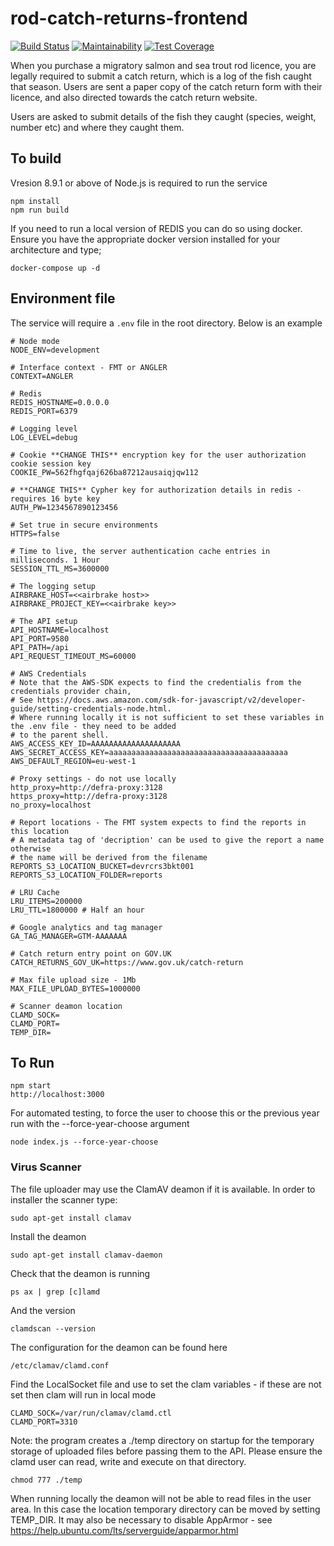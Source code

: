 # rod-catch-returns-frontend

[![Build Status](https://travis-ci.org/DEFRA/rod-catch-returns-frontend.svg?branch=master)](https://travis-ci.org/DEFRA/rod-catch-returns-frontend)
[![Maintainability](https://api.codeclimate.com/v1/badges/ab06e6ad0035b726aed5/maintainability)](https://codeclimate.com/github/DEFRA/rod-catch-returns-frontend/maintainability)
[![Test Coverage](https://api.codeclimate.com/v1/badges/ab06e6ad0035b726aed5/test_coverage)](https://codeclimate.com/github/DEFRA/rod-catch-returns-frontend/test_coverage)

When you purchase a migratory salmon and sea trout rod licence, you are legally required to submit a catch return, which is a log of the fish caught that season. Users are sent a paper copy of the catch return form with their licence, and also directed towards the catch return website.

Users are asked to submit details of the fish they caught (species, weight, number etc) and where they caught them.

## To build
Vresion 8.9.1 or above of Node.js is required to run the service 
```
npm install
npm run build
```

If you need to run a local version of REDIS you can do so using docker. Ensure you have the appropriate docker version installed for your architecture and type;

```
docker-compose up -d
```

## Environment file
The service will require a `.env` file in the root directory. Below is an example

```
# Node mode
NODE_ENV=development

# Interface context - FMT or ANGLER
CONTEXT=ANGLER

# Redis
REDIS_HOSTNAME=0.0.0.0
REDIS_PORT=6379

# Logging level
LOG_LEVEL=debug

# Cookie **CHANGE THIS** encryption key for the user authorization cookie session key
COOKIE_PW=562fhgfqaj626ba87212ausaiqjqw112

# **CHANGE THIS** Cypher key for authorization details in redis - requires 16 byte key
AUTH_PW=1234567890123456

# Set true in secure environments
HTTPS=false

# Time to live, the server authentication cache entries in milliseconds. 1 Hour
SESSION_TTL_MS=3600000

# The logging setup
AIRBRAKE_HOST=<<airbrake host>>
AIRBRAKE_PROJECT_KEY=<<airbrake key>>

# The API setup
API_HOSTNAME=localhost
API_PORT=9580
API_PATH=/api
API_REQUEST_TIMEOUT_MS=60000

# AWS Credentials
# Note that the AWS-SDK expects to find the credentialis from the credentials provider chain, 
# See https://docs.aws.amazon.com/sdk-for-javascript/v2/developer-guide/setting-credentials-node.html. 
# Where running locally it is not sufficient to set these variables in the .env file - they need to be added 
# to the parent shell.
AWS_ACCESS_KEY_ID=AAAAAAAAAAAAAAAAAAAA
AWS_SECRET_ACCESS_KEY=aaaaaaaaaaaaaaaaaaaaaaaaaaaaaaaaaaaaaaaa
AWS_DEFAULT_REGION=eu-west-1

# Proxy settings - do not use locally
http_proxy=http://defra-proxy:3128
https_proxy=http://defra-proxy:3128
no_proxy=localhost

# Report locations - The FMT system expects to find the reports in this location
# A metadata tag of 'decription' can be used to give the report a name otherwise
# the name will be derived from the filename
REPORTS_S3_LOCATION_BUCKET=devrcrs3bkt001
REPORTS_S3_LOCATION_FOLDER=reports 

# LRU Cache
LRU_ITEMS=200000
LRU_TTL=1800000 # Half an hour

# Google analytics and tag manager 
GA_TAG_MANAGER=GTM-AAAAAAA

# Catch return entry point on GOV.UK
CATCH_RETURNS_GOV_UK=https://www.gov.uk/catch-return

# Max file upload size - 1Mb
MAX_FILE_UPLOAD_BYTES=1000000

# Scanner deamon location
CLAMD_SOCK=
CLAMD_PORT=
TEMP_DIR=

```
## To Run
```
npm start
http://localhost:3000
```

For automated testing, to force the user to choose this or the previous year run with the --force-year-choose argument
```
node index.js --force-year-choose
```

### Virus Scanner
The file uploader may use the ClamAV deamon if it is available. In order to installer the scanner type:

``sudo apt-get install clamav``

Install the deamon 

``sudo apt-get install clamav-daemon``

Check that the deamon is running

``ps ax | grep [c]lamd``

And the version

```clamdscan --version```

The configuration for the deamon can be found here

```/etc/clamav/clamd.conf```

Find the LocalSocket file and use to set the clam variables - if these are not set then clam will run in local mode
 
```
CLAMD_SOCK=/var/run/clamav/clamd.ctl
CLAMD_PORT=3310
```
Note: the program creates a ./temp directory on startup for the temporary storage of uploaded files before passing them to the API. Please ensure the clamd user can read, write and execute on that directory.  

```chmod 777 ./temp```

When running locally the deamon will not be able to read files in the user area. In this case the location temporary directory can be moved by setting TEMP_DIR. It may also be necessary to disable AppArmor - see https://help.ubuntu.com/lts/serverguide/apparmor.html
